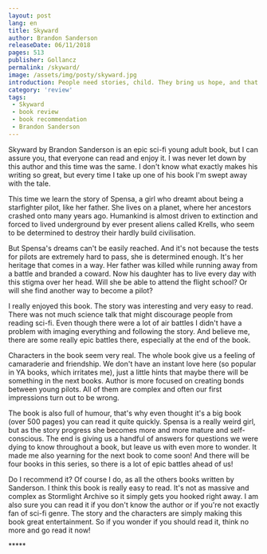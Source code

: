 ```yaml
---
layout: post
lang: en
title: Skyward
author: Brandon Sanderson
releaseDate: 06/11/2018
pages: 513
publisher: Gollancz
permalink: /skyward/
image: /assets/img/posty/skyward.jpg
introduction: People need stories, child. They bring us hope, and that hope is real. If that's the case, what does it matter whether people in them actually lived?
category: 'review'
tags:
 - Skyward
 - book review
 - book recommendation
 - Brandon Sanderson
---
```

  Skyward by Brandon Sanderson is an epic sci-fi young adult book, but I can assure you, that everyone can read and enjoy it. I was never let down by this author and this time was the same. I don't know what exactly makes his writing so great, but every time I take up one of his book I'm swept away with the tale.

  This time we learn the story of Spensa, a girl who dreamt about being a starfighter pilot, like her father. She lives on a planet, where her ancestors crashed onto many years ago. Humankind is almost driven to extinction and forced to lived underground by ever present aliens called Krells, who seem to be determined to destroy their hardly build civilisation.

  But Spensa's dreams can't be easily reached. And it's not because the tests for pilots are extremely hard to pass, she is determined enough. It's her heritage that comes in a way. Her father was killed while running away from a battle and branded a coward. Now his daughter has to live every day with this stigma over her head. Will she be able to attend the flight school? Or will she find another way to become a pilot?

  I really enjoyed this book. The story was interesting and very easy to read. There was not much science talk that might discourage people from reading sci-fi. Even though there were a lot of air battles I didn't have a problem with imaging everything and following the story. And believe me, there are some really epic battles there, especially at the end of the book.

  Characters in the book seem very real. The whole book give us a feeling of camaraderie and friendship. We don't have an instant love here (so popular in YA books, which irritates me), just a little hints that maybe there will be something in the next books. Author is more focused on creating bonds between young pilots. All of them are complex and often our first impressions turn out to be wrong.

  The book is also full of humour, that's why even thought it's a big book (over 500 pages) you can read it quite quickly. Spensa is a really weird girl, but as the story progress she becomes more and more mature and self-conscious. The end is giving us a handful of answers for questions we were dying to know throughout a book, but leave us with even more to wonder. It made me also yearning for the next book to come soon! And there will be four books in this series, so there is a lot of epic battles ahead of us!

  Do I recommend it? Of course I do, as all the others books written by Sanderson. I think this book is really easy to read. It's not as massive and complex as Stormlight Archive so it simply gets you hooked right away. I am also sure you can read it if you don't know the author or if you're not exactly fan of sci-fi genre. The story and the characters are simply making this book great entertainment. So if you wonder if you should read it, think no more and go read it now!





  \*\*\*\*\*
